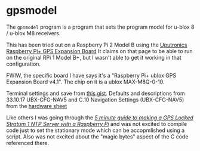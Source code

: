 # gpsmodel

The `gpsmodel` program is a program that sets the program model for u-blox 8 / u-blox M8 receivers.

This has been tried out on a Raspberry Pi 2 Model B using the
[Uputronics Raspberry Pi+ GPS Expansion Board](https://store.uputronics.com/index.php?route=product/product&path=60_64&product_id=81)
It claims on that page to be able to run on the original RPi 1 Model B+, but I wasn't able to get it working in that
configuration.

FWIW, the specific board I have says it's a "Raspberry Pi+ ublox GPS Expansion Board v4.1".  The chip on it is a
ublox MAX-M8Q-0-10.

Terminal settings and save from [this gist](https://gist.github.com/SlightlyLoony/d94cce218a9f650e6ad2de6a6ae7550e).
Defaults and descriptions from 33.10.17 UBX-CFG-NAV5 and C.10 Navigation Settings (UBX-CFG-NAV5) from the
[hardware sheet](https://www.u-blox.com/sites/default/files/products/documents/u-blox8-M8_ReceiverDescrProtSpec_(UBX-13003221)_Public.pdf)

Like others I was going through the [*5 minute guide to making a GPS Locked Stratum 1 NTP Server with a Raspberry Pi*](https://ava.upuaut.net/?p=951)
and was not excited to compile code just to set the stationary mode which can be accopmlished
using a script.  Also was not excited about the "magic bytes" aspect of the C code referenced there.
